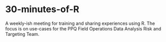 # 30-minutes-of-R
A weekly-ish meeting for training and sharing experiences using R. The focus is on use-cases for the PPQ Field Operations Data Analysis Risk and Targeting Team. 
